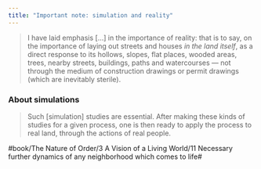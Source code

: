 ```yaml
---
title: "Important note: simulation and reality"
---
```


> I have laid emphasis […] in the importance of reality: that is to say, on the importance of laying out streets and houses *in the land itself*, as a direct response to its hollows, slopes, flat places, wooded areas, trees, nearby streets, buildings, paths and watercourses — not through the medium of construction drawings or permit drawings (which are inevitably sterile).  

### About simulations
> Such [simulation] studies are essential. After making these kinds of studies for a given process, one is then ready to apply the process to real land, through the actions of real people.  

#book/The Nature of Order/3 A Vision of a Living World/11 Necessary further dynamics of any neighborhood which comes to life#